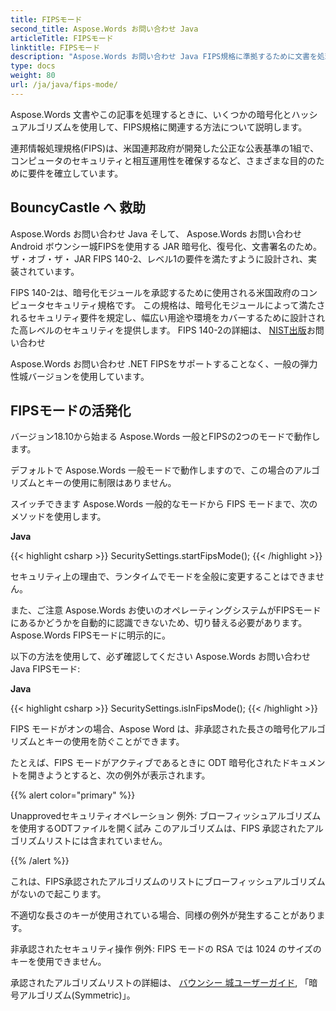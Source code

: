 ```yaml
---
title: FIPSモード
second_title: Aspose.Words お問い合わせ Java
articleTitle: FIPSモード
linktitle: FIPSモード
description: "Aspose.Words お問い合わせ Java FIPS規格に準拠するために文書を処理するときに、複数の暗号化とハッシュアルゴリズムを使用します。"
type: docs
weight: 80
url: /ja/java/fips-mode/
---
```


Aspose.Words 文書やこの記事を処理するときに、いくつかの暗号化とハッシュアルゴリズムを使用して、FIPS規格に関連する方法について説明します。

連邦情報処理規格(FIPS)は、米国連邦政府が開発した公正な公表基準の1組で、コンピュータのセキュリティと相互運用性を確保するなど、さまざまな目的のために要件を確立しています。

## BouncyCastle へ 救助

Aspose.Words お問い合わせ Java そして、 Aspose.Words お問い合わせ Android ボウンシー城FIPSを使用する JAR 暗号化、復号化、文書署名のため。 ザ・オブ・ザ・ JAR FIPS 140-2、レベル1の要件を満たすように設計され、実装されています。

FIPS 140-2は、暗号化モジュールを承認するために使用される米国政府のコンピュータセキュリティ規格です。 この規格は、暗号化モジュールによって満たされるセキュリティ要件を規定し、幅広い用途や環境をカバーするために設計された高レベルのセキュリティを提供します。 FIPS 140-2の詳細は、 [NIST出版](https://www.nist.gov/publications/security-requirements-cryptographic-modules-includes-change-notices-1232002?pub_id=902003)お問い合わせ

Aspose.Words お問い合わせ .NET FIPSをサポートすることなく、一般の弾力性城バージョンを使用しています。

## FIPSモードの活発化

バージョン18.10から始まる Aspose.Words 一般とFIPSの2つのモードで動作します。

デフォルトで Aspose.Words 一般モードで動作しますので、この場合のアルゴリズムとキーの使用に制限はありません。

スイッチできます Aspose.Words 一般的なモードから FIPS モードまで、次のメソッドを使用します。

**Java**

{{< highlight csharp >}}
SecuritySettings.startFipsMode();
{{< /highlight >}}

セキュリティ上の理由で、ランタイムでモードを全般に変更することはできません。

また、ご注意 Aspose.Words お使いのオペレーティングシステムがFIPSモードにあるかどうかを自動的に認識できないため、切り替える必要があります。 Aspose.Words FIPSモードに明示的に。

以下の方法を使用して、必ず確認してください Aspose.Words お問い合わせ Java FIPSモード:

**Java**

{{< highlight csharp >}}
SecuritySettings.isInFipsMode();
{{< /highlight >}}

FIPS モードがオンの場合、Aspose Word は、非承認された長さの暗号化アルゴリズムとキーの使用を防ぐことができます。

たとえば、FIPS モードがアクティブであるときに ODT 暗号化されたドキュメントを開きようとすると、次の例外が表示されます。

{{% alert color="primary" %}}

Unapprovedセキュリティオペレーション 例外: ブローフィッシュアルゴリズムを使用するODTファイルを開く試み このアルゴリズムは、FIPS 承認されたアルゴリズムリストには含まれていません。

{{% /alert %}}

これは、FIPS承認されたアルゴリズムのリストにブローフィッシュアルゴリズムがないので起こります。

不適切な長さのキーが使用されている場合、同様の例外が発生することがあります。

非承認されたセキュリティ操作 例外: FIPS モードの RSA では 1024 のサイズのキーを使用できません。

承認されたアルゴリズムリストの詳細は、 [バウンシー 城ユーザーガイド](https://downloads.bouncycastle.org/fips-java/BC-FJA-UserGuide-1.0.1.pdf), 「暗号アルゴリズム(Symmetric)」。


